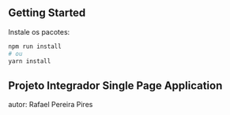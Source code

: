## Getting Started

Instale os pacotes:

```bash
npm run install
# ou
yarn install
```


## Projeto Integrador Single Page Application

autor: Rafael Pereira Pires